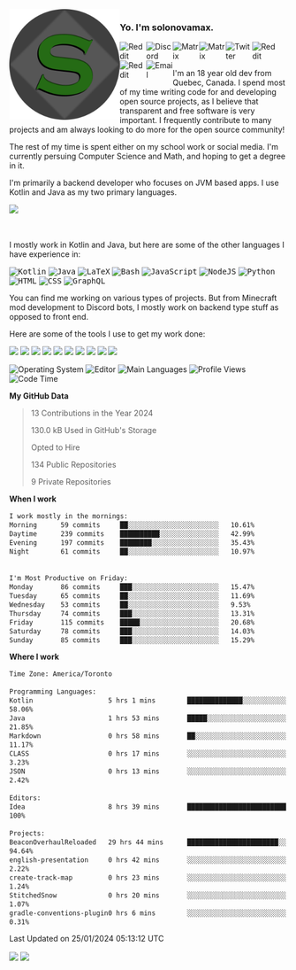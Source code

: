 <img align="left" alt="Avatar" width="200px" src="https://raw.githubusercontent.com/solonovamax/solonovamax/main/solonovamax-circle.png" />

### Yo. I'm solonovamax.

<a href="https://gitlab.com/solonovamax">
    <img align="left" alt="Reddit" width="48px" src="https://img.icons8.com/color/2x/gitlab.png">
</a>

<a href="https://discord.solonovamax.gay">
    <img align="left" alt="Discord" width="48px" src="https://img.icons8.com/color/2x/discord-logo.png">
</a>

<a href="https://matrix.to/#/@solonovamax:matrix.org?#gh-light-mode-only">
    <img align="left" alt="Matrix" width="48px" src="https://img.icons8.com/000000/material/2x/matrix-logo.png">
</a>
<a href="https://matrix.to/#/@solonovamax:matrix.org?#gh-dark-mode-only">
    <img align="left" alt="Matrix" width="48px" src="https://img.icons8.com/FFFFFF/material/2x/matrix-logo.png">
</a>

<a href="https://twitter.com/solonovamax">
    <img align="left" alt="Twitter" width="48px" src="https://img.icons8.com/color/2x/twitter.png">
</a>

<!-- <a href="https://twitch.tv/solonovamax">
    <img align="left" alt="Twitch" width="48px" src="https://img.icons8.com/color/2x/twitch.png">
</a> -->

<a href="https://reddit.com/u/solonovamax">
    <img align="left" alt="Reddit" width="48px" src="https://img.icons8.com/color/2x/reddit.png">
</a>

<a href="https://www.youtube.com/channel/UCTxCeyGu41WfEBT8mXpjHMA">
    <img align="left" alt="Reddit" width="48px" src="https://img.icons8.com/color/2x/youtube.png">
</a>

<a href="mailto:solonovamax@12oclockpoint.com">
    <img align="left" alt="Email" width="48px" src="https://img.icons8.com/fluency/2x/mail.png">
</a>

<!-- <a href="https://open.spotify.com/user/solonovamax">
    <img align="left" alt="Spotify" width="48px" src="https://img.icons8.com/color/2x/spotify.png">
</a> -->

<br/>
<br/>

I'm an 18 year old dev from Quebec, Canada.
I spend most of my time writing code for and developing open source projects, as I believe that transparent and free software is very important.
I frequently contribute to many projects and am always looking to do more for the open source community!

The rest of my time is spent either on my school work or social media. I'm currently persuing Computer Science and Math, and hoping to get a degree in it.

I'm primarily a backend developer who focuses on JVM based apps. I use Kotlin and Java as my two primary languages.


<a href="https://github.com/ryo-ma/github-profile-trophy"><img src="https://github-profile-trophy.vercel.app/?username=solonovamax&margin-w=15&row=1"/></a> 

<br/>

I mostly work in Kotlin and Java, but here are some of the other languages I have experience in:

<kbd><img height="32" alt="Kotlin" src="https://img.icons8.com/color/1x/kotlin.png"></kbd>
<kbd><img height="32" alt="Java" src="https://img.icons8.com/color/1x/java-coffee-cup-logo.png"></kbd>
<kbd><img height="32" alt="LaTeX" src="https://img.icons8.com/color/1x/latex.png"></kbd>
<kbd><img height="32" alt="Bash" src="https://img.icons8.com/color/1x/console.png"></kbd>
<kbd><img height="32" alt="JavaScript" src="https://img.icons8.com/color/1x/javascript.png"></kbd>
<kbd><img height="32" alt="NodeJS" src="https://img.icons8.com/color/1x/nodejs.png"></kbd>
<kbd><img height="32" alt="Python" src="https://img.icons8.com/color/1x/python.png"></kbd>
<kbd><img height="32" alt="HTML" src="https://img.icons8.com/color/1x/html-5.png"></kbd>
<kbd><img height="32" alt="CSS" src="https://img.icons8.com/color/1x/css3.png"></kbd>
<kbd><img height="32" alt="GraphQL" src="https://img.icons8.com/color/1x/graphql.png"></kbd>

You can find me working on various types of projects.
But from Minecraft mod development to Discord bots, I mostly work on backend type stuff as opposed to front end.

Here are some of the tools I use to get my work done:

<kbd><img height="32" src="https://img.icons8.com/color/2x/intellij-idea.png"></kbd>
<kbd><img height="32" src="https://img.icons8.com/color/2x/linux.png"></kbd>
<kbd><img height="32" src="https://img.icons8.com/fluent/2x/console.png"></kbd>
<kbd><img height="32" src="https://img.icons8.com/color/2x/open-source.png"></kbd>
<kbd><img height="32" src="https://img.icons8.com/color/2x/git.png"></kbd>
<kbd><img height="32" src="https://img.icons8.com/color/2x/docker.png"></kbd>
<kbd><img height="32" src="https://img.icons8.com/color/2x/mongodb.png"></kbd>
<kbd><img height="32" src="https://img.icons8.com/color/2x/nginx.png"></kbd>
<a href="?#gh-light-mode-only"><kbd><img height="32" src="https://img.icons8.com/metro/2x/mysql.png"></kbd></a>
<a href="?#gh-dark-mode-only"><kbd><img height="32" src="https://img.icons8.com/FFFFFF/metro/2x/mysql.png"></kbd></a>

![Operating System](https://img.shields.io/badge/OS-Arch%20Linux-informational?style=for-the-badge&logo=Arch%20Linux&logoColor=white&color=007ec6)
![Editor](https://img.shields.io/badge/Editor-IntelliJ%20Idea-informational?style=for-the-badge&logo=IntelliJ%20Idea&logoColor=white&color=007ec6)
![Main Languages](https://img.shields.io/badge/Main%20Languages-Java%20%26%20Kotlin-informational?style=for-the-badge&logo=Java&logoColor=white&color=007ec6)
![Profile Views](https://komarev.com/ghpvc/?username=solonovamax&color=blue&style=for-the-badge)
![Code Time](https://img.shields.io/endpoint?url=https://wakapi.dev/api/compat/shields/v1/solonovamax/interval:all_time&label=Code%20Time&style=for-the-badge&color=blue)

<!--START_SECTION:waka-->
**My GitHub Data**

> 13 Contributions in the Year 2024
> 
> 130.0 kB Used in GitHub's Storage
> 
> Opted to Hire
> 
> 134 Public Repositories
> 
> 9 Private Repositories
> 
**When I work** 

```text
I work mostly in the mornings: 
Morning      59 commits     ██░░░░░░░░░░░░░░░░░░░░░░░   10.61% 
Daytime      239 commits    ██████████░░░░░░░░░░░░░░░   42.99% 
Evening      197 commits    ████████░░░░░░░░░░░░░░░░░   35.43% 
Night        61 commits     ██░░░░░░░░░░░░░░░░░░░░░░░   10.97%


I'm Most Productive on Friday: 
Monday       86 commits     ███░░░░░░░░░░░░░░░░░░░░░░   15.47% 
Tuesday      65 commits     ██░░░░░░░░░░░░░░░░░░░░░░░   11.69% 
Wednesday    53 commits     ██░░░░░░░░░░░░░░░░░░░░░░░   9.53% 
Thursday     74 commits     ███░░░░░░░░░░░░░░░░░░░░░░   13.31% 
Friday       115 commits    █████░░░░░░░░░░░░░░░░░░░░   20.68% 
Saturday     78 commits     ███░░░░░░░░░░░░░░░░░░░░░░   14.03% 
Sunday       85 commits     ███░░░░░░░░░░░░░░░░░░░░░░   15.29%

```


**Where I work** 

```text
Time Zone: America/Toronto

Programming Languages: 
Kotlin                   5 hrs 1 mins        ██████████████░░░░░░░░░░░   58.06% 
Java                     1 hrs 53 mins       █████░░░░░░░░░░░░░░░░░░░░   21.85% 
Markdown                 0 hrs 58 mins       ██░░░░░░░░░░░░░░░░░░░░░░░   11.17% 
CLASS                    0 hrs 17 mins       ░░░░░░░░░░░░░░░░░░░░░░░░░   3.23% 
JSON                     0 hrs 13 mins       ░░░░░░░░░░░░░░░░░░░░░░░░░   2.42%

Editors: 
Idea                     8 hrs 39 mins       █████████████████████████   100%

Projects: 
BeaconOverhaulReloaded   29 hrs 44 mins      ███████████████████████░░   94.64% 
english-presentation     0 hrs 42 mins       ░░░░░░░░░░░░░░░░░░░░░░░░░   2.22% 
create-track-map         0 hrs 23 mins       ░░░░░░░░░░░░░░░░░░░░░░░░░   1.24% 
StitchedSnow             0 hrs 20 mins       ░░░░░░░░░░░░░░░░░░░░░░░░░   1.07% 
gradle-conventions-plugin0 hrs 6 mins        ░░░░░░░░░░░░░░░░░░░░░░░░░   0.31%

```


 Last Updated on 25/01/2024 05:13:12 UTC
<!--END_SECTION:waka-->

<div style="white-space:nowrap;width:100%;position: relative;display: inline-block">
<img align="center" src="https://github-readme-stats.vercel.app/api?username=solonovamax&custom_title=solonovamax%27s%20Github%20Stats&langs_count=5&include_all_commits=true&count_private=true&show_icons=true&theme=github_dark"/>
<img align="center" src="https://github-readme-stats.vercel.app/api/wakatime?api_domain=wakapi.dev&username=solonovamax&range=last_30_days&custom_title=solonovamax%27s+Primary+Languages+%28Last+Month%29&langs_count=10&show_icons=true&theme=github_dark"/>
</div>
